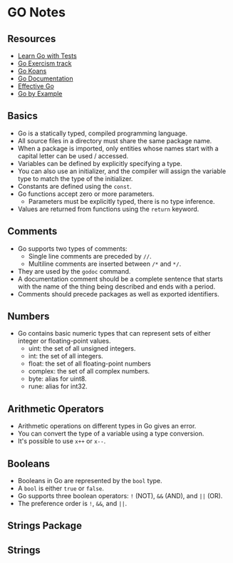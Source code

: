 # GO Notes

## Resources

- [Learn Go with Tests](https://quii.gitbook.io/learn-go-with-tests)
- [Go Exercism track](https://exercism.org/tracks/go/concepts)
- [Go Koans](https://github.com/cdarwin/go-koans)
- [Go Documentation](https://golang.org/doc/)
- [Effective Go](https://golang.org/doc/effective_go.html)
- [Go by Example](https://gobyexample.com/)

## Basics

- Go is a statically typed, compiled programming language.
- All source files in a directory must share the same package name.
- When a package is imported, only entities whose names start with a capital letter can be used / accessed.
- Variables can be defined by explicitly specifying a type.
- You can also use an initializer, and the compiler will assign the variable type to match the type of the initializer.
- Constants are defined using the `const`.
- Go functions accept zero or more parameters.
    - Parameters must be explicitly typed, there is no type inference.
- Values are returned from functions using the `return` keyword.

## Comments

- Go supports two types of comments:
    - Single line comments are preceded by `//`.
    - Multiline comments are inserted between `/*` and `*/`.
- They are used by the `godoc` command.
- A documentation comment should be a complete sentence that starts with the name of the thing being described and ends with a period.
- Comments should precede packages as well as exported identifiers.

## Numbers

- Go contains basic numeric types that can represent sets of either integer or floating-point values.
    - uint: the set of all unsigned integers.
    - int: the set of all integers.
    - float: the set of all floating-point numbers
    - complex: the set of all complex numbers.
    - byte: alias for uint8.
    - rune: alias for int32.

## Arithmetic Operators

- Arithmetic operations on different types in Go gives an error. 
- You can convert the type of a variable using a type conversion.
- It's possible to use `x++` or `x--`.

## Booleans

- Booleans in Go are represented by the `bool` type.
- A `bool` is either `true` or `false`.
- Go supports three boolean operators: `!` (NOT), `&&` (AND), and `||` (OR).
- The preference order is `!`, `&&`, and `||`.

## Strings Package

## Strings
